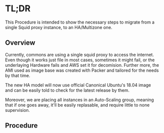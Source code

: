 # TL;DR

This Procedure is intended to show the necessary steps to migrate from a single Squid proxy instance, to an HA/Multizone one.


## Overview

Currently, commons are using a single squid proxy to access the internet. Even though it works just file in most cases, sometimes it might fail, or the underlaying Hardware fails and AWS set it for decomision. Further more, the AMI used as image base was created with Packer and tailored for the needs by that time. 

The new HA model will now use official Canonical Ubuntu's 18.04 image and can be easily told to check for the latest release by them.

Moreover, we are placing all instances in an Auto-Scaling group, meaning that if one goes away, it'll be easily replasable, and require little to none supervision.


## Procedure




